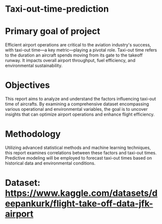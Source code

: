 # Taxi-out-time-prediction
# Primary goal of project
Efficient airport operations are critical to the aviation industry's success, with taxi-out time—a key metric—playing a pivotal role. Taxi-out time refers to the duration an aircraft spends moving from its gate to the takeoff runway. It impacts overall airport throughput, fuel efficiency, and environmental sustainability.
# Objectives
This report aims to analyze and understand the factors influencing taxi-out time of aircrafts. By examining a comprehensive dataset encompassing various operational and environmental variables, the goal is to uncover insights that can optimize airport operations and enhance flight efficiency.
# Methodology
Utilizing advanced statistical methods and machine learning techniques, this report examines correlations between these factors and taxi-out times. Predictive modeling will be employed to forecast taxi-out times based on historical data and environmental conditions.
# Dataset: https://www.kaggle.com/datasets/deepankurk/flight-take-off-data-jfk-airport
